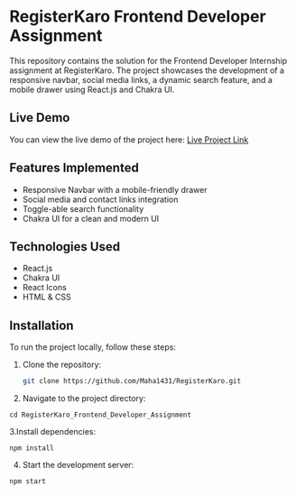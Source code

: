 # RegisterKaro Frontend Developer Assignment

This repository contains the solution for the Frontend Developer Internship assignment at RegisterKaro. The project showcases the development of a responsive navbar, social media links, a dynamic search feature, and a mobile drawer using React.js and Chakra UI.

## Live Demo

You can view the live demo of the project here:
[Live Project Link](https://register-karo-umber.vercel.app/)


## Features Implemented

- Responsive Navbar with a mobile-friendly drawer
- Social media and contact links integration
- Toggle-able search functionality
- Chakra UI for a clean and modern UI

## Technologies Used

- React.js
- Chakra UI
- React Icons
- HTML & CSS

## Installation

To run the project locally, follow these steps:

1. Clone the repository:
   ```bash
   git clone https://github.com/Maha1431/RegisterKaro.git
   ```

2. Navigate to the project directory:
```
cd RegisterKaro_Frontend_Developer_Assignment

```


3.Install dependencies:
```
npm install
```

4. Start the development server:
```
npm start
```


